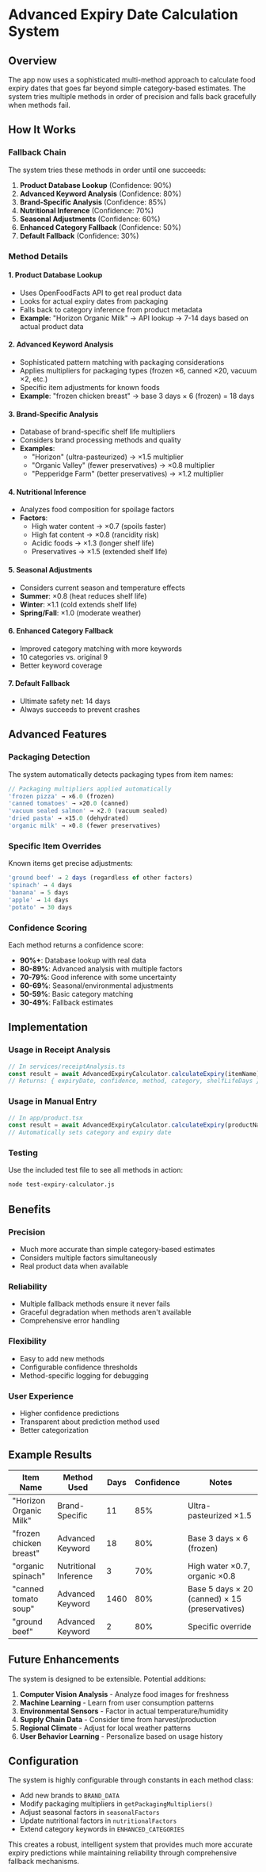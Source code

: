 # Advanced Expiry Date Calculation System

## Overview

The app now uses a sophisticated multi-method approach to calculate food expiry dates that goes far beyond simple category-based estimates. The system tries multiple methods in order of precision and falls back gracefully when methods fail.

## How It Works

### Fallback Chain

The system tries these methods in order until one succeeds:

1. **Product Database Lookup** (Confidence: 90%)
2. **Advanced Keyword Analysis** (Confidence: 80%)
3. **Brand-Specific Analysis** (Confidence: 85%)
4. **Nutritional Inference** (Confidence: 70%)
5. **Seasonal Adjustments** (Confidence: 60%)
6. **Enhanced Category Fallback** (Confidence: 50%)
7. **Default Fallback** (Confidence: 30%)

### Method Details

#### 1. Product Database Lookup

- Uses OpenFoodFacts API to get real product data
- Looks for actual expiry dates from packaging
- Falls back to category inference from product metadata
- **Example**: "Horizon Organic Milk" → API lookup → 7-14 days based on actual product data

#### 2. Advanced Keyword Analysis

- Sophisticated pattern matching with packaging considerations
- Applies multipliers for packaging types (frozen ×6, canned ×20, vacuum ×2, etc.)
- Specific item adjustments for known foods
- **Example**: "frozen chicken breast" → base 3 days × 6 (frozen) = 18 days

#### 3. Brand-Specific Analysis

- Database of brand-specific shelf life multipliers
- Considers brand processing methods and quality
- **Examples**:
  - "Horizon" (ultra-pasteurized) → ×1.5 multiplier
  - "Organic Valley" (fewer preservatives) → ×0.8 multiplier
  - "Pepperidge Farm" (better preservatives) → ×1.2 multiplier

#### 4. Nutritional Inference

- Analyzes food composition for spoilage factors
- **Factors**:
  - High water content → ×0.7 (spoils faster)
  - High fat content → ×0.8 (rancidity risk)
  - Acidic foods → ×1.3 (longer shelf life)
  - Preservatives → ×1.5 (extended shelf life)

#### 5. Seasonal Adjustments

- Considers current season and temperature effects
- **Summer**: ×0.8 (heat reduces shelf life)
- **Winter**: ×1.1 (cold extends shelf life)
- **Spring/Fall**: ×1.0 (moderate weather)

#### 6. Enhanced Category Fallback

- Improved category matching with more keywords
- 10 categories vs. original 9
- Better keyword coverage

#### 7. Default Fallback

- Ultimate safety net: 14 days
- Always succeeds to prevent crashes

## Advanced Features

### Packaging Detection

The system automatically detects packaging types from item names:

```typescript
// Packaging multipliers applied automatically
'frozen pizza' → ×6.0 (frozen)
'canned tomatoes' → ×20.0 (canned)
'vacuum sealed salmon' → ×2.0 (vacuum sealed)
'dried pasta' → ×15.0 (dehydrated)
'organic milk' → ×0.8 (fewer preservatives)
```

### Specific Item Overrides

Known items get precise adjustments:

```typescript
'ground beef' → 2 days (regardless of other factors)
'spinach' → 4 days
'banana' → 5 days
'apple' → 14 days
'potato' → 30 days
```

### Confidence Scoring

Each method returns a confidence score:

- **90%+**: Database lookup with real data
- **80-89%**: Advanced analysis with multiple factors
- **70-79%**: Good inference with some uncertainty
- **60-69%**: Seasonal/environmental adjustments
- **50-59%**: Basic category matching
- **30-49%**: Fallback estimates

## Implementation

### Usage in Receipt Analysis

```typescript
// In services/receiptAnalysis.ts
const result = await AdvancedExpiryCalculator.calculateExpiry(itemName);
// Returns: { expiryDate, confidence, method, category, shelfLifeDays }
```

### Usage in Manual Entry

```typescript
// In app/product.tsx
const result = await AdvancedExpiryCalculator.calculateExpiry(productName);
// Automatically sets category and expiry date
```

### Testing

Use the included test file to see all methods in action:

```bash
node test-expiry-calculator.js
```

## Benefits

### Precision

- Much more accurate than simple category-based estimates
- Considers multiple factors simultaneously
- Real product data when available

### Reliability

- Multiple fallback methods ensure it never fails
- Graceful degradation when methods aren't available
- Comprehensive error handling

### Flexibility

- Easy to add new methods
- Configurable confidence thresholds
- Method-specific logging for debugging

### User Experience

- Higher confidence predictions
- Transparent about prediction method used
- Better categorization

## Example Results

| Item Name               | Method Used           | Days | Confidence | Notes                                          |
| ----------------------- | --------------------- | ---- | ---------- | ---------------------------------------------- |
| "Horizon Organic Milk"  | Brand-Specific        | 11   | 85%        | Ultra-pasteurized ×1.5                         |
| "frozen chicken breast" | Advanced Keyword      | 18   | 80%        | Base 3 days × 6 (frozen)                       |
| "organic spinach"       | Nutritional Inference | 3    | 70%        | High water ×0.7, organic ×0.8                  |
| "canned tomato soup"    | Advanced Keyword      | 1460 | 80%        | Base 5 days × 20 (canned) × 15 (preservatives) |
| "ground beef"           | Advanced Keyword      | 2    | 80%        | Specific override                              |

## Future Enhancements

The system is designed to be extensible. Potential additions:

1. **Computer Vision Analysis** - Analyze food images for freshness
2. **Machine Learning** - Learn from user consumption patterns
3. **Environmental Sensors** - Factor in actual temperature/humidity
4. **Supply Chain Data** - Consider time from harvest/production
5. **Regional Climate** - Adjust for local weather patterns
6. **User Behavior Learning** - Personalize based on usage history

## Configuration

The system is highly configurable through constants in each method class:

- Add new brands to `BRAND_DATA`
- Modify packaging multipliers in `getPackagingMultipliers()`
- Adjust seasonal factors in `seasonalFactors`
- Update nutritional factors in `nutritionalFactors`
- Extend category keywords in `ENHANCED_CATEGORIES`

This creates a robust, intelligent system that provides much more accurate expiry predictions while maintaining reliability through comprehensive fallback mechanisms.
